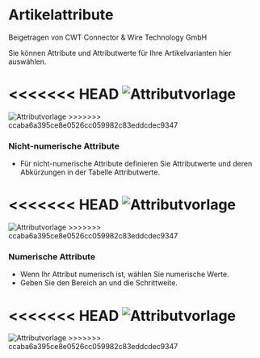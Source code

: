 # Artikelattribute
<span class="text-muted contributed-by">Beigetragen von CWT Connector & Wire Technology GmbH</span>

Sie können Attribute und Attributwerte für Ihre Artikelvarianten hier auswählen.

<<<<<<< HEAD
<img class="screenshot" alt="Attributvorlage" src="/docs/assets/img/stock/item-attribute.png">
=======
<img class="screenshot" alt="Attributvorlage" src="{{docs_base_url}}/assets/img/stock/item-attribute.png">
>>>>>>> ccaba6a395ce8e0526cc059982c83eddcdec9347

### Nicht-numerische Attribute

* Für nicht-numerische Attribute definieren Sie Attributwerte und deren Abkürzungen in der Tabelle Attributwerte.

<<<<<<< HEAD
<img class="screenshot" alt="Attributvorlage" src="/docs/assets/img/stock/item-attribute-non-numeric.png">
=======
<img class="screenshot" alt="Attributvorlage" src="{{docs_base_url}}/assets/img/stock/item-attribute-non-numeric.png">
>>>>>>> ccaba6a395ce8e0526cc059982c83eddcdec9347

### Numerische Attribute

* Wenn Ihr Attribut numerisch ist, wählen Sie numerische Werte.
* Geben Sie den Bereich an und die Schrittweite.

<<<<<<< HEAD
<img class="screenshot" alt="Attributvorlage" src="/docs/assets/img/stock/item-attribute-numeric.png">
=======
<img class="screenshot" alt="Attributvorlage" src="{{docs_base_url}}/assets/img/stock/item-attribute-numeric.png">
>>>>>>> ccaba6a395ce8e0526cc059982c83eddcdec9347

